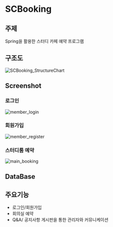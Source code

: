 # SCBooking

## 주제
Spring을 활용한 스터디 카페 예약 프로그램

## 구조도
![SCBooking_StructureChart](https://user-images.githubusercontent.com/39545165/62020147-afc04880-b1fc-11e9-9ab0-83b646039482.JPG)

## Screenshot

### 로그인
![member_login](https://user-images.githubusercontent.com/39545165/63235376-17096f80-c274-11e9-8cce-4517b646d465.png)
### 회원가입
![member_register](https://user-images.githubusercontent.com/39545165/63235374-1670d900-c274-11e9-82de-478e7bdbde6c.png)
### 스터디룸 예약
![main_booking](https://user-images.githubusercontent.com/39545165/63235375-1670d900-c274-11e9-876a-86860b2d1f74.png)

## DataBase

## 주요기능
- 로그인/회원가입
- 회의실 예약
- Q&A/ 공지사항 게시판을 통한 관리자와 커뮤니케이션
